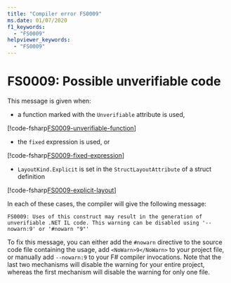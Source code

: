```yaml
---
title: "Compiler error FS0009"
ms.date: 01/07/2020
f1_keywords:
  - "FS0009"
helpviewer_keywords:
  - "FS0009"
---
```


# FS0009: Possible unverifiable code

This message is given when:

* a function marked with the `Unverifiable` attribute is used,

[!code-fsharp[FS0009-unverifiable-function](~/samples/snippets/fsharp/compiler-messages/fs0009.fs#2)]

* the `fixed` expression is used, or

[!code-fsharp[FS0009-fixed-expression](~/samples/snippets/fsharp/compiler-messages/fs0009.fs#5-9)]

* `LayoutKind.Explicit` is set in the `StructLayoutAttribute` of a struct definition

[!code-fsharp[FS0009-explicit-layout](~/samples/snippets/fsharp/compiler-messages/fs0009.fs#12-16)]

In each of these cases, the compiler will give the following message:

```text
FS0009: Uses of this construct may result in the generation of unverifiable .NET IL code. This warning can be disabled using '--nowarn:9' or '#nowarn "9"'
```

To fix this message, you can either add the `#nowarn` directive to the source code file containing the usage, add `<NoWarn>9</NoWarn>` to your project file, or manually add `--nowarn:9` to your F# compiler invocations. Note that the last two mechanisms will disable the warning for your entire project, whereas the first mechanism will disable the warning for only one file.
